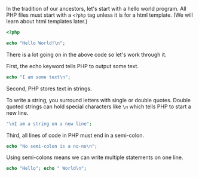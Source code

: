 
In the tradition of our ancestors, let's start with a hello world program.
All PHP files must start with a `<?php` tag unless it is for a html template.
(We will learn about html templates later.)

```php
<?php

echo "Hello World!\n";
```

There is a lot going on in the above code so let's work through it.

First, the echo keyword tells PHP to output some text.
```php
echo "I am some text\n";
```

Second, PHP stores text in strings.

To write a string, you surround letters with single or double quotes.
Double quoted strings can hold special characters like `\n` which tells PHP to start a new line.
```php
"\nI am a string on a new line";
```

Third, all lines of code in PHP must end in a semi-colon.
```php
echo "No semi-colon is a no-no\n";
```

Using semi-colons means we can write multiple statements on one line.
```php
echo "Hello"; echo " World\n";
```
